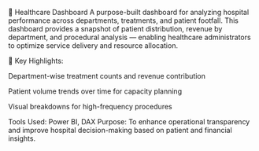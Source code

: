 🏥 Healthcare Dashboard
A purpose-built dashboard for analyzing hospital performance across departments, treatments, and patient footfall. This dashboard provides a snapshot of patient distribution, revenue by department, and procedural analysis — enabling healthcare administrators to optimize service delivery and resource allocation.

📌 Key Highlights:

Department-wise treatment counts and revenue contribution

Patient volume trends over time for capacity planning

Visual breakdowns for high-frequency procedures

Tools Used: Power BI, DAX
Purpose: To enhance operational transparency and improve hospital decision-making based on patient and financial insights.
